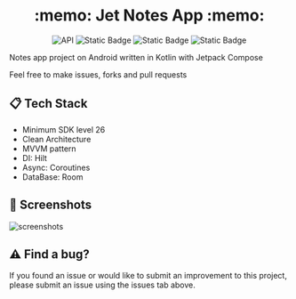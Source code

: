 <h1 align="center">
  :memo: Jet Notes App :memo:
</h1>

<p align="center">
  <img alt="API" src="https://img.shields.io/badge/kotlin-black?logo=kotlin&logoColor=%237F52FF"/>
  <img alt="Static Badge" src="https://img.shields.io/badge/Jetpack%20Compose-black?logo=jetpackcompose&logoColor=%237F52FF">
  <img alt="Static Badge" src="https://img.shields.io/badge/26%2B-%237F52FF?label=API&labelColor=black">
  <img alt="Static Badge" src="https://img.shields.io/badge/VladShurakov-%237F52FF?logo=github&logoColor=white&label=GitHub&labelColor=black">
</p>

Notes app project on Android written in Kotlin with Jetpack Compose

Feel free to make issues, forks and pull requests

## :clipboard: Tech Stack
- Minimum SDK level 26
- Clean Architecture
- MVVM pattern
- DI: Hilt
- Async: Coroutines
- DataBase: Room

## :iphone: Screenshots

![screenshots](https://github.com/VladShurakov/JetNotesApp/assets/117427146/40455469-5fd8-4249-99cc-4209a9c3e73b)

## :warning: Find a bug?

If you found an issue or would like to submit an improvement to this project, please submit an issue using the issues tab above.
